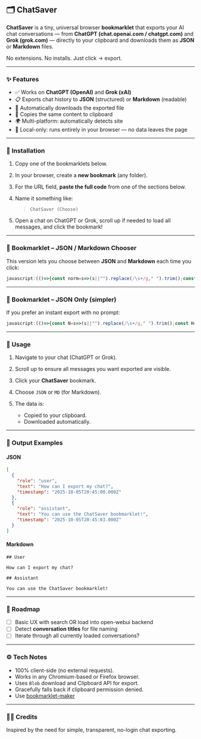 ## 🗂️ ChatSaver

**ChatSaver** is a tiny, universal browser **bookmarklet** that exports your AI chat conversations — from **ChatGPT (chat.openai.com / chatgpt.com)** and **Grok (grok.com)** — directly to your clipboard and downloads them as **JSON** or **Markdown** files.

No extensions. No installs. Just click → export.

---

### ✨ Features

* ✅ Works on **ChatGPT (OpenAI)** and **Grok (xAI)**
* 📋 Exports chat history to **JSON** (structured) or **Markdown** (readable)
* 💾 Automatically downloads the exported file
* 📎 Copies the same content to clipboard
* 🌍 Multi-platform: automatically detects site
* 🔐 Local-only: runs entirely in your browser — no data leaves the page

---

### 🚀 Installation

1. Copy one of the bookmarklets below.
2. In your browser, create a **new bookmark** (any folder).
3. For the URL field, **paste the full code** from one of the sections below.
4. Name it something like:

   > `ChatSaver (Choose)`
5. Open a chat on ChatGPT or Grok, scroll up if needed to load all messages, and click the bookmark!

---

### 💾 Bookmarklet – JSON / Markdown Chooser

This version lets you choose between **JSON** and **Markdown** each time you click:

```javascript
javascript:(()=>{const norm=s=>(s||"").replace(/\s+/g," ").trim();const host=location.host;let msgs=[];const toMD=a=>a.map(x=>`## ${x.role.charAt(0).toUpperCase()+x.role.slice(1)}\n\n${x.text}\n`).join("\n");if(/chatgpt\.com|chat\.openai\.com/.test(host)){msgs=[...document.querySelectorAll('[data-message-author-role]')].map(d=>({role:d.getAttribute('data-message-author-role'),text:norm(d.innerText),timestamp:new Date().toISOString()}));}else if(host.includes('grok.com')||host.includes('x.com')||host.includes('grok.x.ai')){const guessRole=b=>{const c=b.classList,has=t=>[...c].some(x=>x.includes(t));return has('bg-surface')||has('border-border')||c.contains('rounded-br-lg')?'user':(c.contains('w-full')&&c.contains('max-w-none'))?'assistant':'assistant'};msgs=[...document.querySelectorAll('.message-bubble')].map(b=>{const t=b.querySelector('.response-content-markdown.markdown')||b;return{role:guessRole(b),text:norm(t.innerText),timestamp:new Date().toISOString()}}).filter(x=>x.text);}else{alert(`Unsupported platform: ${host}`);return;}if(!msgs.length){alert('No messages found. Scroll to load older messages and try again.');return;}const choice=(prompt('Export format? Type JSON or MD','JSON')||'').trim().toUpperCase();if(!choice)return;const stamp=new Date().toISOString().replace(/:/g,'-');const plat=/openai|chatgpt/.test(host)?'openai':'grok';let content,filename,mime;if(choice==='MD'){content=toMD(msgs);filename=`${stamp}-${plat}.md`;mime='text/markdown'}else{content=JSON.stringify(msgs,null,2);filename=`${stamp}-${plat}.json`;mime='application/json'}const save=(c,fn,ty)=>{const bl=new Blob([c],{type:ty}),a=document.createElement('a');a.href=URL.createObjectURL(bl);a.download=fn;document.body.appendChild(a);a.click();a.remove()};(async()=>{try{await navigator.clipboard.writeText(content)}catch(e){}save(content,filename,mime);alert(`✅ Exported ${msgs.length} messages → ${filename}`)})()})();
```

---

### 💾 Bookmarklet – JSON Only (simpler)

If you prefer an instant export with no prompt:

```javascript
javascript:(()=>{const N=s=>(s||"").replace(/\s+/g," ").trim();const H=location.host;let M=[];if(/chatgpt\.com|chat\.openai\.com/.test(H)){M=[...document.querySelectorAll('[data-message-author-role]')].map(d=>({role:d.getAttribute('data-message-author-role'),text:N(d.innerText),timestamp:new Date().toISOString()}));}else if(H.includes('grok.com')||H.includes('x.com')||H.includes('grok.x.ai')){const R=b=>{const c=b.classList,has=t=>[...c].some(x=>x.includes(t));if(has('bg-surface')||has('border-border')||c.contains('rounded-br-lg'))return'user';if(c.contains('w-full')&&c.contains('max-w-none'))return'assistant';return'assistant'};M=[...document.querySelectorAll('.message-bubble')].map(b=>{const t=b.querySelector('.response-content-markdown.markdown')||b;return{role:R(b),text:N(t.innerText),timestamp:new Date().toISOString()}}).filter(x=>x.text);}else{alert(`Unsupported platform: ${H}`);return;}if(!M.length){alert('No messages found. Scroll to load older messages and try again.');return;}const J=JSON.stringify(M,null,2),save=(c,fn)=>{const bl=new Blob([c],{type:'application/json'}),a=document.createElement('a');a.href=URL.createObjectURL(bl);a.download=fn;document.body.appendChild(a);a.click();a.remove();};const stamp=new Date().toISOString().replace(/:/g,'-');const plat=/openai|chatgpt/.test(H)?'openai':'grok';const fn=`${stamp}-${plat}.json`;(()=>{try{navigator.clipboard.writeText(J)}catch(e){}save(J,fn);alert(`✅ Exported ${M.length} messages → ${fn}`)})()})();
```

---

### 🧠 Usage

1. Navigate to your chat (ChatGPT or Grok).
2. Scroll up to ensure all messages you want exported are visible.
3. Click your **ChatSaver** bookmark.
4. Choose `JSON` or `MD` (for Markdown).
5. The data is:

   * Copied to your clipboard.
   * Downloaded automatically.

---

### 📁 Output Examples

#### JSON

```json
[
  {
    "role": "user",
    "text": "How can I export my chat?",
    "timestamp": "2025-10-05T20:45:00.000Z"
  },
  {
    "role": "assistant",
    "text": "You can use the ChatSaver bookmarklet!",
    "timestamp": "2025-10-05T20:45:03.000Z"
  }
]
```

#### Markdown

```
## User

How can I export my chat?

## Assistant

You can use the ChatSaver bookmarklet!
```

---

### 🧩 Roadmap
* [ ] Basic UX with search OR load into open-webui backend
* [ ] Detect **conversation titles** for file naming
* [ ] Iterate through all currently loaded conversations?

---

### ⚙️ Tech Notes

* 100% client-side (no external requests).
* Works in any Chromium-based or Firefox browser.
* Uses `Blob` download and Clipboard API for export.
* Gracefully falls back if clipboard permission denied.
* Use [bookmarklet-maker](https://github.com/caiorss/bookmarklet-maker)
---

### 🧑‍💻 Credits
Inspired by the need for simple, transparent, no-login chat exporting.

